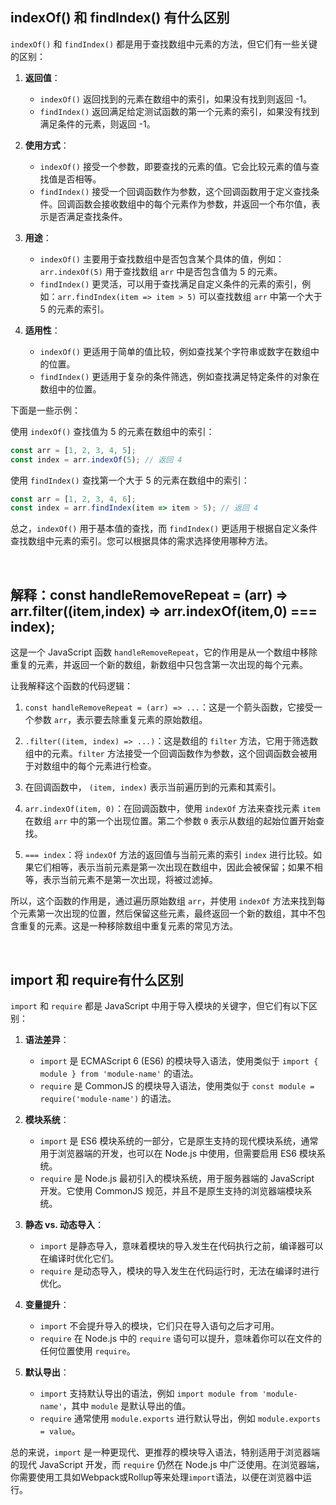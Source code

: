 ## indexOf() 和 findIndex() 有什么区别

`indexOf()` 和 `findIndex()` 都是用于查找数组中元素的方法，但它们有一些关键的区别：

1. **返回值**：
   - `indexOf()` 返回找到的元素在数组中的索引，如果没有找到则返回 -1。
   - `findIndex()` 返回满足给定测试函数的第一个元素的索引，如果没有找到满足条件的元素，则返回 -1。

2. **使用方式**：
   - `indexOf()` 接受一个参数，即要查找的元素的值。它会比较元素的值与查找值是否相等。
   - `findIndex()` 接受一个回调函数作为参数，这个回调函数用于定义查找条件。回调函数会接收数组中的每个元素作为参数，并返回一个布尔值，表示是否满足查找条件。

3. **用途**：
   - `indexOf()` 主要用于查找数组中是否包含某个具体的值，例如：`arr.indexOf(5)` 用于查找数组 `arr` 中是否包含值为 5 的元素。
   - `findIndex()` 更灵活，可以用于查找满足自定义条件的元素的索引，例如：`arr.findIndex(item => item > 5)` 可以查找数组 `arr` 中第一个大于 5 的元素的索引。

4. **适用性**：
   - `indexOf()` 更适用于简单的值比较，例如查找某个字符串或数字在数组中的位置。
   - `findIndex()` 更适用于复杂的条件筛选，例如查找满足特定条件的对象在数组中的位置。

下面是一些示例：

使用 `indexOf()` 查找值为 5 的元素在数组中的索引：

```javascript
const arr = [1, 2, 3, 4, 5];
const index = arr.indexOf(5); // 返回 4
```

使用 `findIndex()` 查找第一个大于 5 的元素在数组中的索引：

```javascript
const arr = [1, 2, 3, 4, 6];
const index = arr.findIndex(item => item > 5); // 返回 4
```

总之，`indexOf()` 用于基本值的查找，而 `findIndex()` 更适用于根据自定义条件查找数组中元素的索引。您可以根据具体的需求选择使用哪种方法。

​	

## 解释：const handleRemoveRepeat = (arr) => arr.filter((item,index) => arr.indexOf(item,0) === index);

这是一个 JavaScript 函数 `handleRemoveRepeat`，它的作用是从一个数组中移除重复的元素，并返回一个新的数组，新数组中只包含第一次出现的每个元素。

让我解释这个函数的代码逻辑：

1. `const handleRemoveRepeat = (arr) => ...`：这是一个箭头函数，它接受一个参数 `arr`，表示要去除重复元素的原始数组。

2. `.filter((item, index) => ...)`：这是数组的 `filter` 方法，它用于筛选数组中的元素。`filter` 方法接受一个回调函数作为参数，这个回调函数会被用于对数组中的每个元素进行检查。

3. 在回调函数中， `(item, index)` 表示当前遍历到的元素和其索引。

4. `arr.indexOf(item, 0)`：在回调函数中，使用 `indexOf` 方法来查找元素 `item` 在数组 `arr` 中的第一个出现位置。第二个参数 `0` 表示从数组的起始位置开始查找。

5. `=== index`：将 `indexOf` 方法的返回值与当前元素的索引 `index` 进行比较。如果它们相等，表示当前元素是第一次出现在数组中，因此会被保留；如果不相等，表示当前元素不是第一次出现，将被过滤掉。

所以，这个函数的作用是，通过遍历原始数组 `arr`，并使用 `indexOf` 方法来找到每个元素第一次出现的位置，然后保留这些元素，最终返回一个新的数组，其中不包含重复的元素。这是一种移除数组中重复元素的常见方法。

​	

## import 和 require有什么区别

`import` 和 `require` 都是 JavaScript 中用于导入模块的关键字，但它们有以下区别：

1. **语法差异**：
   - `import` 是 ECMAScript 6 (ES6) 的模块导入语法，使用类似于 `import { module } from 'module-name'` 的语法。
   - `require` 是 CommonJS 的模块导入语法，使用类似于 `const module = require('module-name')` 的语法。

2. **模块系统**：
   - `import` 是 ES6 模块系统的一部分，它是原生支持的现代模块系统，通常用于浏览器端的开发，也可以在 Node.js 中使用，但需要启用 ES6 模块系统。
   - `require` 是 Node.js 最初引入的模块系统，用于服务器端的 JavaScript 开发。它使用 CommonJS 规范，并且不是原生支持的浏览器端模块系统。

3. **静态 vs. 动态导入**：
   - `import` 是静态导入，意味着模块的导入发生在代码执行之前，编译器可以在编译时优化它们。
   - `require` 是动态导入，模块的导入发生在代码运行时，无法在编译时进行优化。

4. **变量提升**：
   - `import` 不会提升导入的模块，它们只在导入语句之后才可用。
   - `require` 在 Node.js 中的 `require` 语句可以提升，意味着你可以在文件的任何位置使用 `require`。

5. **默认导出**：
   - `import` 支持默认导出的语法，例如 `import module from 'module-name'`，其中 `module` 是默认导出的值。
   - `require` 通常使用 `module.exports` 进行默认导出，例如 `module.exports = value`。

总的来说，`import` 是一种更现代、更推荐的模块导入语法，特别适用于浏览器端的现代 JavaScript 开发，而 `require` 仍然在 Node.js 中广泛使用。在浏览器端，你需要使用工具如Webpack或Rollup等来处理`import`语法，以便在浏览器中运行。